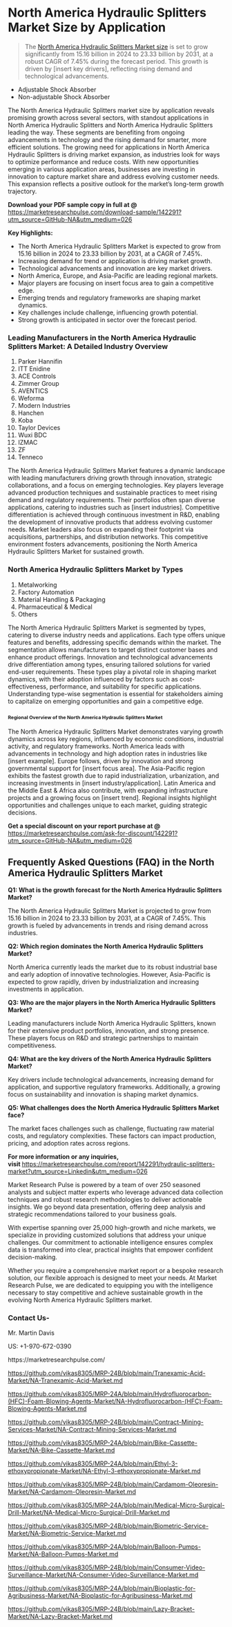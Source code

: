 <h1>North America Hydraulic Splitters Market&nbsp;Size by Application</h1><blockquote><p>The <a href="https://marketresearchpulse.com/download-sample/142291?utm_source=GitHub-NA&amp;utm_medium=026">North America Hydraulic Splitters Market size</a> is set to grow significantly from 15.16 billion in 2024 to 23.33 billion by 2031, at a robust CAGR of 7.45% during the forecast period. This growth is driven by [insert key drivers], reflecting rising demand and technological advancements.</p></blockquote><ul><li>Adjustable Shock Absorber<li> Non-adjustable Shock Absorber</li></ul><p>The North America Hydraulic Splitters market size by application reveals promising growth across several sectors, with standout applications in North America Hydraulic Splitters and North America Hydraulic Splitters leading the way. These segments are benefiting from ongoing advancements in technology and the rising demand for smarter, more efficient solutions. The growing need for applications in North America Hydraulic Splitters is driving market expansion, as industries look for ways to optimize performance and reduce costs. With new opportunities emerging in various application areas, businesses are investing in innovation to capture market share and address evolving customer needs. This expansion reflects a positive outlook for the market’s long-term growth trajectory.</p><p><strong>Download your PDF sample copy in full at @ </strong><a href="https://marketresearchpulse.com/download-sample/142291?utm_source=GitHub-NA&amp;utm_medium=026">https://marketresearchpulse.com/download-sample/142291?utm_source=GitHub-NA&amp;utm_medium=026</a></p><p><strong>Key Highlights: </strong></p><ul><li>The North America Hydraulic Splitters Market is expected to grow from 15.16 billion in 2024 to 23.33 billion by 2031, at a CAGR of 7.45%.</li><li>Increasing demand for trend or application is driving market growth.</li><li>Technological advancements and innovation are key market drivers.</li><li>North America, Europe, and Asia-Pacific are leading regional markets.</li><li>Major players are focusing on insert focus area to gain a competitive edge.</li><li>Emerging trends and regulatory frameworks are shaping market dynamics.</li><li>Key challenges include challenge, influencing growth potential.</li><li>Strong growth is anticipated in sector over the forecast period.</li></ul><h3>Leading Manufacturers in the North America Hydraulic Splitters Market: A Detailed Industry Overview</h3><ol><li>Parker Hannifin</li><li>ITT Enidine</li><li>ACE Controls</li><li>Zimmer Group</li><li>AVENTICS</li><li>Weforma</li><li>Modern Industries</li><li>Hanchen</li><li>Koba</li><li>Taylor Devices</li><li>Wuxi BDC</li><li>IZMAC</li><li>ZF</li><li>Tenneco</li></ol><div class="flex max-w-full flex-col flex-grow"><div class="min-h-8 text-message flex w-full flex-col items-end gap-2 whitespace-normal break-words [.text-message+&amp;]:mt-5" dir="auto" data-message-author-role="assistant" data-message-id="fd8432e4-4910-450d-b182-61b7bfb0a01f" data-message-model-slug="gpt-4o"><div class="flex w-full flex-col gap-1 empty:hidden first:pt-[3px]"><div class="markdown prose w-full break-words dark:prose-invert light"><p>The North America Hydraulic Splitters Market features a dynamic landscape with leading manufacturers driving growth through innovation, strategic collaborations, and a focus on emerging technologies. Key players leverage advanced production techniques and sustainable practices to meet rising demand and regulatory requirements. Their portfolios often span diverse applications, catering to industries such as [insert industries]. Competitive differentiation is achieved through continuous investment in R&amp;D, enabling the development of innovative products that address evolving customer needs. Market leaders also focus on expanding their footprint via acquisitions, partnerships, and distribution networks. This competitive environment fosters advancements, positioning the North America Hydraulic Splitters Market for sustained growth.</p></div></div></div></div><h3>North America Hydraulic Splitters Market by Types</h3><ol><li>Metalworking<li> Factory Automation<li> Material Handling & Packaging<li> Pharmaceutical & Medical<li> Others</li></ol><div class="flex max-w-full flex-col flex-grow"><div class="min-h-8 text-message flex w-full flex-col items-end gap-2 whitespace-normal break-words [.text-message+&amp;]:mt-5" dir="auto" data-message-author-role="assistant" data-message-id="084470be-0bb7-4664-bddf-5156b4f41249" data-message-model-slug="gpt-4o-mini"><div class="flex w-full flex-col gap-1 empty:hidden first:pt-[3px]"><div class="markdown prose w-full break-words dark:prose-invert light"><p>The North America Hydraulic Splitters Market is segmented by types, catering to diverse industry needs and applications. Each type offers unique features and benefits, addressing specific demands within the market. The segmentation allows manufacturers to target distinct customer bases and enhance product offerings. Innovation and technological advancements drive differentiation among types, ensuring tailored solutions for varied end-user requirements. These types play a pivotal role in shaping market dynamics, with their adoption influenced by factors such as cost-effectiveness, performance, and suitability for specific applications. Understanding type-wise segmentation is essential for stakeholders aiming to capitalize on emerging opportunities and gain a competitive edge.</p></div></div></div></div><h3><span style="font-size: 11px;">Regional Overview of the North America Hydraulic Splitters Market</span></h3><div class="flex max-w-full flex-col flex-grow"><div class="min-h-8 text-message flex w-full flex-col items-end gap-2 whitespace-normal break-words [.text-message+&amp;]:mt-5" dir="auto" data-message-author-role="assistant" data-message-id="e9038762-ce64-4e30-91c9-9bd413514231" data-message-model-slug="gpt-4o-mini"><div class="flex w-full flex-col gap-1 empty:hidden first:pt-[3px]"><div class="markdown prose w-full break-words dark:prose-invert light"><p>The North America Hydraulic Splitters Market demonstrates varying growth dynamics across key regions, influenced by economic conditions, industrial activity, and regulatory frameworks. North America leads with advancements in technology and high adoption rates in industries like [insert example]. Europe follows, driven by innovation and strong governmental support for [insert focus area]. The Asia-Pacific region exhibits the fastest growth due to rapid industrialization, urbanization, and increasing investments in [insert industry/application]. Latin America and the Middle East &amp; Africa also contribute, with expanding infrastructure projects and a growing focus on [insert trend]. Regional insights highlight opportunities and challenges unique to each market, guiding strategic decisions.</p></div></div></div></div><p><strong>Get a special discount on your report purchase at @ </strong><a href="https://marketresearchpulse.com/ask-for-discount/142291?utm_source=GitHub-NA&amp;utm_medium=026">https://marketresearchpulse.com/ask-for-discount/142291?utm_source=GitHub-NA&amp;utm_medium=026</a></p><h2>Frequently Asked Questions (FAQ) in the North America Hydraulic Splitters Market</h2><p><strong>Q1: What is the growth forecast for the North America Hydraulic Splitters Market?</strong></p><p>The North America Hydraulic Splitters Market is projected to grow from 15.16 billion in 2024 to 23.33 billion by 2031, at a CAGR of 7.45%. This growth is fueled by advancements in trends and rising demand across industries.</p><p><strong>Q2: Which region dominates the North America Hydraulic Splitters Market?</strong></p><p>North America currently leads the market due to its robust industrial base and early adoption of innovative technologies. However, Asia-Pacific is expected to grow rapidly, driven by industrialization and increasing investments in application.</p><p><strong>Q3: Who are the major players in the North America Hydraulic Splitters Market?</strong></p><p>Leading manufacturers include North America Hydraulic Splitters, known for their extensive product portfolios, innovation, and strong presence. These players focus on R&amp;D and strategic partnerships to maintain competitiveness.</p><p><strong>Q4: What are the key drivers of the North America Hydraulic Splitters Market?</strong></p><p>Key drivers include technological advancements, increasing demand for application, and supportive regulatory frameworks. Additionally, a growing focus on sustainability and innovation is shaping market dynamics.</p><p><strong>Q5: What challenges does the North America Hydraulic Splitters Market face?</strong></p><p>The market faces challenges such as challenge, fluctuating raw material costs, and regulatory complexities. These factors can impact production, pricing, and adoption rates across regions.</p><p><strong>For more information or any inquiries, visit&nbsp;</strong><a href="https://marketresearchpulse.com/report/142291/hydraulic-splitters-market?utm_source=Linkedin&utm_medium=026">https://marketresearchpulse.com/report/142291/hydraulic-splitters-market?utm_source=Linkedin&utm_medium=026</a></p><p>Market Research Pulse is powered by a team of over 250 seasoned analysts and subject matter experts who leverage advanced data collection techniques and robust research methodologies to deliver actionable insights. We go beyond data presentation, offering deep analysis and strategic recommendations tailored to your business goals.</p><p>With expertise spanning over 25,000 high-growth and niche markets, we specialize in providing customized solutions that address your unique challenges. Our commitment to actionable intelligence ensures complex data is transformed into clear, practical insights that empower confident decision-making.</p><p>Whether you require a comprehensive market report or a bespoke research solution, our flexible approach is designed to meet your needs. At Market Research Pulse, we are dedicated to equipping you with the intelligence necessary to stay competitive and achieve sustainable growth in the evolving North America Hydraulic Splitters market.</p><h3><strong>Contact Us-</strong></h3><p>Mr. Martin Davis</p><p>US: +1-970-672-0390</p><p>https://marketresearchpulse.com/</p><p><a href="https://github.com/vikas8305/MRP-24B/blob/main/Tranexamic-Acid-Market/NA-Tranexamic-Acid-Market.md">https://github.com/vikas8305/MRP-24B/blob/main/Tranexamic-Acid-Market/NA-Tranexamic-Acid-Market.md</a></p><p><a href="https://github.com/vikas8305/MRP-24A/blob/main/Hydrofluorocarbon-(HFC)-Foam-Blowing-Agents-Market/NA-Hydrofluorocarbon-(HFC)-Foam-Blowing-Agents-Market.md">https://github.com/vikas8305/MRP-24A/blob/main/Hydrofluorocarbon-(HFC)-Foam-Blowing-Agents-Market/NA-Hydrofluorocarbon-(HFC)-Foam-Blowing-Agents-Market.md</a></p><p><a href="https://github.com/vikas8305/MRP-24B/blob/main/Contract-Mining-Services-Market/NA-Contract-Mining-Services-Market.md">https://github.com/vikas8305/MRP-24B/blob/main/Contract-Mining-Services-Market/NA-Contract-Mining-Services-Market.md</a></p><p><a href="https://github.com/vikas8305/MRP-24A/blob/main/Bike-Cassette-Market/NA-Bike-Cassette-Market.md">https://github.com/vikas8305/MRP-24A/blob/main/Bike-Cassette-Market/NA-Bike-Cassette-Market.md</a></p><p><a href="https://github.com/vikas8305/MRP-24A/blob/main/Ethyl-3-ethoxypropionate-Market/NA-Ethyl-3-ethoxypropionate-Market.md">https://github.com/vikas8305/MRP-24A/blob/main/Ethyl-3-ethoxypropionate-Market/NA-Ethyl-3-ethoxypropionate-Market.md</a></p><p><a href="https://github.com/vikas8305/MRP-24B/blob/main/Cardamom-Oleoresin-Market/NA-Cardamom-Oleoresin-Market.md">https://github.com/vikas8305/MRP-24B/blob/main/Cardamom-Oleoresin-Market/NA-Cardamom-Oleoresin-Market.md</a></p><p><a href="https://github.com/vikas8305/MRP-24A/blob/main/Medical-Micro-Surgical-Drill-Market/NA-Medical-Micro-Surgical-Drill-Market.md">https://github.com/vikas8305/MRP-24A/blob/main/Medical-Micro-Surgical-Drill-Market/NA-Medical-Micro-Surgical-Drill-Market.md</a></p><p><a href="https://github.com/vikas8305/MRP-24B/blob/main/Biometric-Service-Market/NA-Biometric-Service-Market.md">https://github.com/vikas8305/MRP-24B/blob/main/Biometric-Service-Market/NA-Biometric-Service-Market.md</a></p><p><a href="https://github.com/vikas8305/MRP-24A/blob/main/Balloon-Pumps-Market/NA-Balloon-Pumps-Market.md">https://github.com/vikas8305/MRP-24A/blob/main/Balloon-Pumps-Market/NA-Balloon-Pumps-Market.md</a></p><p><a href="https://github.com/vikas8305/MRP-24B/blob/main/Consumer-Video-Surveillance-Market/NA-Consumer-Video-Surveillance-Market.md">https://github.com/vikas8305/MRP-24B/blob/main/Consumer-Video-Surveillance-Market/NA-Consumer-Video-Surveillance-Market.md</a></p><p><a href="https://github.com/vikas8305/MRP-24A/blob/main/Bioplastic-for-Agribusiness-Market/NA-Bioplastic-for-Agribusiness-Market.md">https://github.com/vikas8305/MRP-24A/blob/main/Bioplastic-for-Agribusiness-Market/NA-Bioplastic-for-Agribusiness-Market.md</a></p><p><a href="https://github.com/vikas8305/MRP-24B/blob/main/Lazy-Bracket-Market/NA-Lazy-Bracket-Market.md">https://github.com/vikas8305/MRP-24B/blob/main/Lazy-Bracket-Market/NA-Lazy-Bracket-Market.md</a></p>
